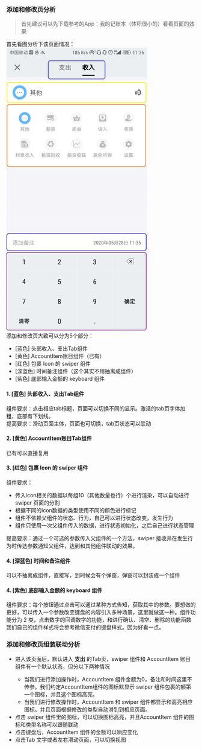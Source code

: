 ### <b>添加和修改页分析</b>
>首先建议可以先下载参考的App：我的记账本（体积很小的）看看页面的效果

首先看图分析下该页面情况：
<img src="./../snapshot/cat/记录页.jpg" width=375 /> <br />
添加和修改页大致可以分为5个部分：
<ul>
  <li>[蓝色] 头部收入、支出Tab组件</li>
  <li>[黄色] AccountItem账目组件（已有）</li>
  <li>[红色] 包裹 Icon 的 swiper 组件</li>
  <li>[深蓝色] 时间备注组件（这个其实不用抽离成组件）</li>
  <li>[紫色] 底部输入金额的 keyboard 组件</li>
</ul>

#### 1. [蓝色] 头部收入、支出Tab组件

组件要求：点击相应tab标题，页面可以切换不同的显示。激活的tab页字体加粗，底部有下划线。<br />
提高要求：滑动页面主体，页面也可切换，tab页状态可以联动

#### 2. [黄色] AccountItem账目Tab组件
 已有可以直接复用

#### 3. [红色] 包裹 Icon 的 swiper 组件

组件要求：
<ul>
  <li>传入icon相关的数据以每组10（其他数量也行）个进行渲染，可以自动进行 swiper 页面的分割</li>
  <li>根据不同的icon数据的类型使用不同的颜色进行标记</li>
  <li>组件不依赖父组件的状态、行为，自己可以进行状态改变，发生行为</li>
  <li>组件只使用一次父组件传入的数据，进行状态初始化，之后自己进行状态管理</li>
</ul>
提高要求：通过一个可选的参数传入父组件的一个方法，swiper 接收并在发生行为时传达参数通知父组件，达到和其他组件联动的效果。

#### 4. [深蓝色] 时间和备注组件
可以不抽离成组件，直接写，到时候会有个弹窗，弹窗可以封装成一个组件

#### 4. [紫色] 底部输入金额的 keyboard 组件
组件要求：每个按钮通过点击可以通过某种方式告知，获取其中的参数。要想做的更好，可以传入一个参数改变键盘的内容引入多种场景，这里就做这一种。组件功能分为 2 类，点击数字的回调数字的功能，和进行确认、清空、删除的功能函数<br />
我们自己的组件样式将会参考微信支付的键盘样式。因为好看一点。

### <b>添加和修改页组装联动分析</b>
<ul>
  <li>进入该页面后，默认进入 <b>支出</b> 的Tab页，swiper 组件和 AccountItem 账目组件有一个默认状态，但分以下两种情况</li>
  <ul>
    <li>当我们进行添加操作时，AccountItem 组件金额为0，备注和时间这里不传参。我们约定AccountItem组件的图标默显示 swiper 组件包裹的额第一个图标，并且这个图标高亮。</li>
    <li>当我们进行修改操作时，AccountItem 和 swiper 组件都显示和高亮相应图标。并且页面根据修改的类型自动滑到到相应页面。</li>
  </ul>
  <li>点击 swiper 组件里的图标，可以切换图标高亮，并且AccountItem 组件的图标和类型名称可以跟随联动</li>
  <li>点击键盘后，AccountItem 组件的金额可以响应变化</li>
  <li>点击Tab 文字或者左右滑动页面，可以切换视图</li>
</ul>